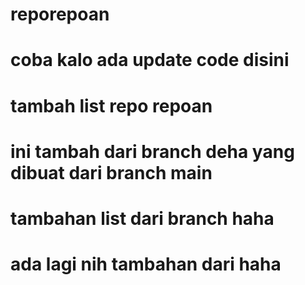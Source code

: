 # reporepoan
# coba kalo ada update code disini
# tambah list repo repoan
# ini tambah dari branch deha yang dibuat dari branch main
# tambahan list dari branch haha
# ada lagi nih tambahan dari haha